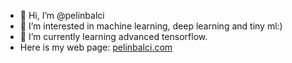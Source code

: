 - 👋 Hi, I’m @pelinbalci
- 👀 I’m interested in machine learning, deep learning and tiny ml:)
- 🌱 I’m currently learning advanced tensorflow. 
- Here is my web page: [pelinbalci.com](https://pelinbalci.com/)

<!---
pelinbalci/pelinbalci is a ✨ special ✨ repository because its `README.md` (this file) appears on your GitHub profile.
You can click the Preview link to take a look at your changes. - 📫
--->
